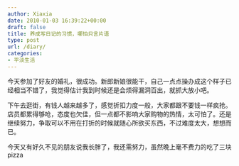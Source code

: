 ```yaml
---
author: Xiaxia
date: 2010-01-03 16:39:22+00:00
draft: false
title: 养成写日记的习惯，哪怕只言片语
type: post
url: /diary/
categories:
- 平淡生活
---
```


今天参加了好友的婚礼，很成功。新郎新娘很能干，自己一点点操办成这个样子已经相当不错了，我觉得估计我到时候还是会烦得漏洞百出，就抓大放小吧。

下午去逛街，有钱人越来越多了，感觉折扣力度一般，大家都跟不要钱一样疯抢。店员都累得够呛，态度也欠佳，但一点都不影响大家购物的热情，太可怕了。还是继续努力，争取可以不用在打折的时候就随心所欲买东西，不过难度太大，想想而已。

今天又有好久不见的朋友说我长胖了，我还需努力，虽然晚上毫不费力的吃了三块pizza
